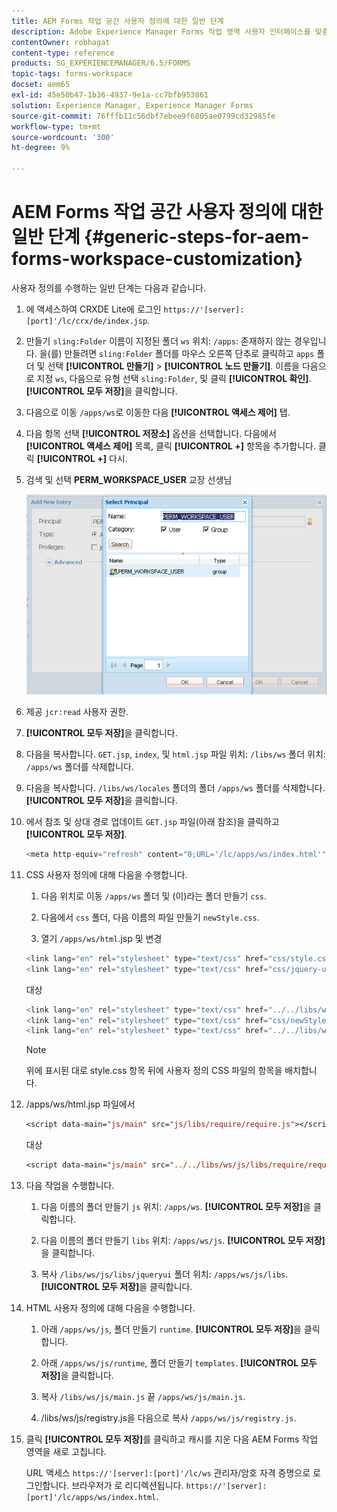 ```yaml
---
title: AEM Forms 작업 공간 사용자 정의에 대한 일반 단계
description: Adobe Experience Manager Forms 작업 영역 사용자 인터페이스를 맞춤화하는 방법
contentOwner: robhagat
content-type: reference
products: SG_EXPERIENCEMANAGER/6.5/FORMS
topic-tags: forms-workspace
docset: aem65
exl-id: 45e50b47-1b36-4937-9e1a-cc7bfb953861
solution: Experience Manager, Experience Manager Forms
source-git-commit: 76fffb11c56dbf7ebee9f6805ae0799cd32985fe
workflow-type: tm+mt
source-wordcount: '300'
ht-degree: 9%

---
```


# AEM Forms 작업 공간 사용자 정의에 대한 일반 단계 {#generic-steps-for-aem-forms-workspace-customization}

사용자 정의를 수행하는 일반 단계는 다음과 같습니다.

1. 에 액세스하여 CRXDE Lite에 로그인 `https://'[server]:[port]'/lc/crx/de/index.jsp`.
1. 만들기 `sling:Folder` 이름이 지정된 폴더 `ws` 위치: `/apps`: 존재하지 않는 경우입니다. 을(를) 만들려면 `sling:Folder` 폴더를 마우스 오른쪽 단추로 클릭하고 `apps` 폴더 및 선택 **[!UICONTROL 만들기]** > **[!UICONTROL 노드 만들기]**. 이름을 다음으로 지정 `ws`, 다음으로 유형 선택 `sling:Folder`, 및 클릭 **[!UICONTROL 확인]**. **[!UICONTROL 모두 저장]**&#x200B;을 클릭합니다.
1. 다음으로 이동 `/apps/ws`로 이동한 다음 **[!UICONTROL 액세스 제어]** 탭.
1. 다음 항목 선택 **[!UICONTROL 저장소]** 옵션을 선택합니다. 다음에서 **[!UICONTROL 액세스 제어]** 목록, 클릭 **[!UICONTROL +]** 항목을 추가합니다. 클릭 **[!UICONTROL +]** 다시.
1. 검색 및 선택 **PERM_WORKSPACE_USER** 교장 선생님

   ![HTML 작업 영역을 사용자 정의하는 일반 단계의 일부로 PERM_WORKSPACE_USER 주도자를 선택합니다.](assets/perm_workspace_user.png)

1. 제공 `jcr:read` 사용자 권한.
1. **[!UICONTROL 모두 저장]**&#x200B;을 클릭합니다.
1. 다음을 복사합니다. `GET.jsp`, `index`, 및 `html.jsp` 파일 위치: `/libs/ws` 폴더 위치: `/apps/ws` 폴더를 삭제합니다.
1. 다음을 복사합니다. `/libs/ws/locales` 폴더의 폴더 `/apps/ws` 폴더를 삭제합니다. **[!UICONTROL 모두 저장]**&#x200B;을 클릭합니다.
1. 에서 참조 및 상대 경로 업데이트 `GET.jsp` 파일(아래 참조)을 클릭하고 **[!UICONTROL 모두 저장]**.

   ```javascript
   <meta http-equiv="refresh" content="0;URL='/lc/apps/ws/index.html'" />
   ```

1. CSS 사용자 정의에 대해 다음을 수행합니다.

   1. 다음 위치로 이동 `/apps/ws` 폴더 및 (이)라는 폴더 만들기 `css`.

   1. 다음에서 `css` 폴더, 다음 이름의 파일 만들기 `newStyle.css`.

   1. 열기 `/apps/ws/html`.jsp 및 변경

   ```javascript
   <link lang="en" rel="stylesheet" type="text/css" href="css/style.css" />
   <link lang="en" rel="stylesheet" type="text/css" href="css/jquery-ui.css"/>
   ```

   대상

   ```javascript
   <link lang="en" rel="stylesheet" type="text/css" href="../../libs/ws/css/style.css" />
   <link lang="en" rel="stylesheet" type="text/css" href="css/newStyle.css" />
   <link lang="en" rel="stylesheet" type="text/css" href="../../libs/ws/css/jquery-ui.css"/>
   ```

   >[!NOTE]
   >
   >위에 표시된 대로 style.css 항목 뒤에 사용자 정의 CSS 파일의 항목을 배치합니다.

1. /apps/ws/html.jsp 파일에서

   ```jsp
   <script data-main="js/main" src="js/libs/require/require.js"></script>
   ```

   대상

   ```jsp
   <script data-main="js/main" src="../../libs/ws/js/libs/require/require.js"></script>
   ```

1. 다음 작업을 수행합니다.

   1. 다음 이름의 폴더 만들기 `js` 위치: `/apps/ws`. **[!UICONTROL 모두 저장]**&#x200B;을 클릭합니다.

   1. 다음 이름의 폴더 만들기 `libs` 위치: `/apps/ws/js`. **[!UICONTROL 모두 저장]**&#x200B;을 클릭합니다.

   1. 복사 `/libs/ws/js/libs/jqueryui` 폴더 위치: `/apps/ws/js/libs`. **[!UICONTROL 모두 저장]**&#x200B;을 클릭합니다.

1. HTML 사용자 정의에 대해 다음을 수행합니다.

   1. 아래 `/apps/ws/js`, 폴더 만들기 `runtime`. **[!UICONTROL 모두 저장]**&#x200B;을 클릭합니다.

   1. 아래 `/apps/ws/js/runtime`, 폴더 만들기 `templates`. **[!UICONTROL 모두 저장]**&#x200B;을 클릭합니다.

   1. 복사 `/libs/ws/js/main.js` 끝 `/apps/ws/js/main.js`.

   1. /libs/ws/js/registry.js을 다음으로 복사 `/apps/ws/js/registry.js`.

1. 클릭 **[!UICONTROL 모두 저장]**&#x200B;를 클릭하고 캐시를 지운 다음 AEM Forms 작업 영역을 새로 고칩니다.

   URL 액세스 `https://'[server]:[port]'/lc/ws` 관리자/암호 자격 증명으로 로그인합니다. 브라우저가 로 리디렉션됩니다. `https://'[server]:[port]'/lc/apps/ws/index.html`.
